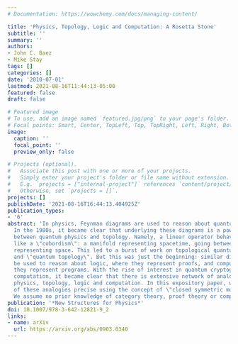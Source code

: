 ```yaml
---
# Documentation: https://wowchemy.com/docs/managing-content/

title: 'Physics, Topology, Logic and Computation: A Rosetta Stone'
subtitle: ''
summary: ''
authors:
- John C. Baez
- Mike Stay
tags: []
categories: []
date: '2010-07-01'
lastmod: 2021-08-16T11:44:13-05:00
featured: false
draft: false

# Featured image
# To use, add an image named `featured.jpg/png` to your page's folder.
# Focal points: Smart, Center, TopLeft, Top, TopRight, Left, Right, BottomLeft, Bottom, BottomRight.
image:
  caption: ''
  focal_point: ''
  preview_only: false

# Projects (optional).
#   Associate this post with one or more of your projects.
#   Simply enter your project's folder or file name without extension.
#   E.g. `projects = ["internal-project"]` references `content/project/deep-learning/index.md`.
#   Otherwise, set `projects = []`.
projects: []
publishDate: '2021-08-16T16:44:13.404925Z'
publication_types:
- '6'
abstract: 'In physics, Feynman diagrams are used to reason about quantum processes.
  In the 1980s, it became clear that underlying these diagrams is a powerful analogy
  between quantum physics and topology. Namely, a linear operator behaves very much
  like a \"cobordism\": a manifold representing spacetime, going between two manifolds
  representing space. This led to a burst of work on topological quantum field theory
  and \"quantum topology\". But this was just the beginning: similar diagrams can
  be used to reason about logic, where they represent proofs, and computation, where
  they represent programs. With the rise of interest in quantum cryptography and quantum
  computation, it became clear that there is extensive network of analogies between
  physics, topology, logic and computation. In this expository paper, we make some
  of these analogies precise using the concept of \"closed symmetric monoidal category\".
  We assume no prior knowledge of category theory, proof theory or computer science.'
publication: '*New Structures for Physics*'
doi: 10.1007/978-3-642-12821-9_2
links:
- name: arXiv
  url: https://arxiv.org/abs/0903.0340
---
```

